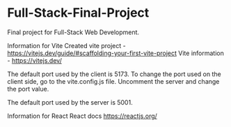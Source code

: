 # Full-Stack-Final-Project

Final project for Full-Stack Web Development.

Information for Vite
Created vite project - https://vitejs.dev/guide/#scaffolding-your-first-vite-project
Vite information - https://vitejs.dev/

The default port used by the client is 5173. To change the port used on the client side, go to the vite.config.js file. Uncomment the server and change the port value.

The default port used by the server is 5001.

Information for React
React docs https://reactjs.org/
